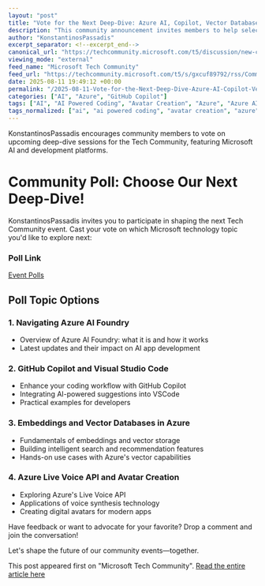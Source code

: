 ```yaml
---
layout: "post"
title: "Vote for the Next Deep-Dive: Azure AI, Copilot, Vector Databases, or Voice APIs"
description: "This community announcement invites members to help select the next technical deep-dive session by voting on featured Microsoft technology topics. The poll covers Azure AI Foundry, GitHub Copilot with Visual Studio Code, embeddings and vector databases in Azure, and Azure Live Voice API with avatar creation. Community participation will guide upcoming event content."
author: "KonstantinosPassadis"
excerpt_separator: <!--excerpt_end-->
canonical_url: "https://techcommunity.microsoft.com/t5/discussion/new-community-poll/m-p/4442257#M11"
viewing_mode: "external"
feed_name: "Microsoft Tech Community"
feed_url: "https://techcommunity.microsoft.com/t5/s/gxcuf89792/rss/Community"
date: 2025-08-11 19:49:12 +00:00
permalink: "/2025-08-11-Vote-for-the-Next-Deep-Dive-Azure-AI-Copilot-Vector-Databases-or-Voice-APIs.html"
categories: ["AI", "Azure", "GitHub Copilot"]
tags: ["AI", "AI Powered Coding", "Avatar Creation", "Azure", "Azure AI Foundry", "Azure Embeddings", "Azure Live Voice API", "Community", "Community Poll", "GitHub Copilot", "Intelligent Search", "Microsoft Azure", "Tech Events", "Vector Databases", "Voice Synthesis", "VS Code"]
tags_normalized: ["ai", "ai powered coding", "avatar creation", "azure", "azure ai foundry", "azure embeddings", "azure live voice api", "community", "community poll", "github copilot", "intelligent search", "microsoft azure", "tech events", "vector databases", "voice synthesis", "vs code"]
---
```


KonstantinosPassadis encourages community members to vote on upcoming deep-dive sessions for the Tech Community, featuring Microsoft AI and development platforms.<!--excerpt_end-->

# Community Poll: Choose Our Next Deep-Dive!

KonstantinosPassadis invites you to participate in shaping the next Tech Community event. Cast your vote on which Microsoft technology topic you'd like to explore next:

### Poll Link

[Event Polls](https://tc-poll-modernapps.azurewebsites.net/)

## Poll Topic Options

### 1. Navigating Azure AI Foundry

- Overview of Azure AI Foundry: what it is and how it works
- Latest updates and their impact on AI app development

### 2. GitHub Copilot and Visual Studio Code

- Enhance your coding workflow with GitHub Copilot
- Integrating AI-powered suggestions into VSCode
- Practical examples for developers

### 3. Embeddings and Vector Databases in Azure

- Fundamentals of embeddings and vector storage
- Building intelligent search and recommendation features
- Hands-on use cases with Azure's vector capabilities

### 4. Azure Live Voice API and Avatar Creation

- Exploring Azure's Live Voice API
- Applications of voice synthesis technology
- Creating digital avatars for modern apps

Have feedback or want to advocate for your favorite? Drop a comment and join the conversation!

Let's shape the future of our community events—together.

This post appeared first on "Microsoft Tech Community". [Read the entire article here](https://techcommunity.microsoft.com/t5/discussion/new-community-poll/m-p/4442257#M11)
